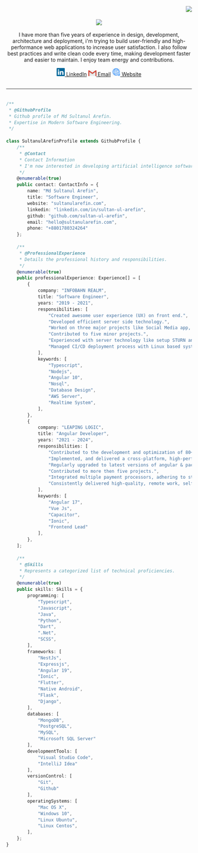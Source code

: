 <div align="right">
<a style="text-decoration: none" target="_blank"href="https://github.com/sultan-ul-arefin">
<img src="https://visitor-badge.laobi.icu/badge?page_id=sultan-ul-arefin.sultan-ul-arefin&left_color=gray&right_color=blue&left_text=Coders%20visitors">
</a>
</div>
<br>
<div align="center">
<img src="https://readme-typing-svg.herokuapp.com/?font=Roboto&weight=900&size=40=true&vCenter=true&width=500&height=70&duration=4000&color=B3B3B3&lines=Hello+Champ!+How’s+going?+🤔;+I'm+Sultanul+Arefin!+👨🏽‍💻;" />
<br>
<p>
I have more than five years of experience in design, development, architecture and deployment, i'm trying to build user-friendly and high-performance web applications to increase user satisfaction. I also follow best practices and write clean code every time, making development faster and easier to maintain. I enjoy team energy and contributions.
</p>
  <a href="https://www.linkedin.com/in/sultan-ul-arefin/" title="LinkedIn"><img width="22" src="https://github.com/sultan-ul-arefin/sultan-ul-arefin/blob/main/images/linkedin.svg"> LinkedIn</a>
  <a href="mailto:hello@sultanularefin.com?subject=From%20GitHub&body=Hi,%20there.%20Found%20you%20from%20GitHub." title="Send email"><img width="22" src="https://github.com/sultan-ul-arefin/sultan-ul-arefin/blob/main/images/gmail.png"> Email</a>
  <a href="https://sultanularefin.com/" title="Website"><img width="22" src="https://github.com/sultan-ul-arefin/sultan-ul-arefin/blob/main/images/blog.png"> Website </a>
</div>
<br>
<hr>

```typescript

/**
 * @GithubProfile
 * Github profile of Md Sultanul Arefin.
 * Expertise in Modern Software Engineering.
 */

class SultanulArefinProfile extends GithubProfile {
    /**
     * @Contact
     * Contact Information
     * I'm now interested in developing artificial intelligence software.
     */
    @enumerable(true)
    public contact: ContactInfo = {
        name: "Md Sultanul Arefin",
        title: "Software Engineer",
        website: "sultanularefin.com",
        linkedin: "linkedin.com/in/sultan-ul-arefin",
        github: "github.com/sultan-ul-arefin",
        email: "hello@sultanularefin.com",
        phone: "+8801780324264"
    };

    /**
     * @ProfessionalExperience
     * Details the professional history and responsibilities.
     */
    @enumerable(true)
    public professionalExperience: Experience[] = [
        {
            company: "INFOBAHN REALM",
            title: "Software Engineer",
            years: "2019 - 2021",
            responsibilities: [
                "Created awesome user experience (UX) on front end.",
                "Developed efficient server side technology.",
                "Worked on three major projects like Social Media app, Real time online examination system as fullstack engineer, mostly using (MEAN) stack with socket.io for real time data transmission.",
                "Contributed to five minor projects.",
                "Experienced with server technology like setup STURN and TURN and MongoDB server.",
                "Managed CI/CD deployment process with Linux based system.",
            ],
            keywords: [
                "Typescript",
                "Nodejs",
                "Angular 10",
                "Nosql",
                "Database Design",
                "AWS Server",
                "Realtime System",
            ],
        },
        {
            company: "LEAPING LOGIC",
            title: "Angular Developer",
            years: "2021 - 2024",
            responsibilities: [
                "Contributed to the development and optimization of 80+ features, enhancing functionality and improve system efficiency.",
                "Implemented, and delivered a cross-platform, high-performance mobile application using ionic/capacitor and launched.",
                "Regularly upgraded to latest versions of angular & packages to maintainability and scalability.",
                "Contributed to more then five projects.",
                "Integrated multiple payment processors, adhering to stringent certification guidelines.",
                "Consistently delivered high-quality, remote work, self-discipline and effectiveness in a distributed environment.",
            ],
            keywords: [
                "Angular 17",
                "Vue Js",
                "Capacitor",
                "Ionic",
                "Frontend Lead"
            ],
        },
    ];

    /**
     * @Skills
     * Represents a categorized list of technical proficiencies.
     */
    @enumerable(true)
    public skills: Skills = {
        programming: [
            "Typescript",
            "Javascript",
            "Java",
            "Python",
            "Dart",
            ".Net",
            "SCSS",
        ],
        frameworks: [
            "NestJs",
            "Expressjs",
            "Angular 19",
            "Ionic",
            "Flutter",
            "Native Android",
            "Flask",
            "Django",
        ],
        databases: [
            "MongoDB", 
            "PostgreSQL", 
            "MySQL", 
            "Microsoft SQL Server"
        ],
        developmentTools: [
            "Visual Studio Code", 
            "IntelliJ Idea"
        ],
        versionControl: [
            "Git",
            "Github"
        ],
        operatingSystems: [
            "Mac OS X",
            "Windows 10",
            "Linux Ubuntu",
            "Linux Centos",
        ],
    };
}

```

